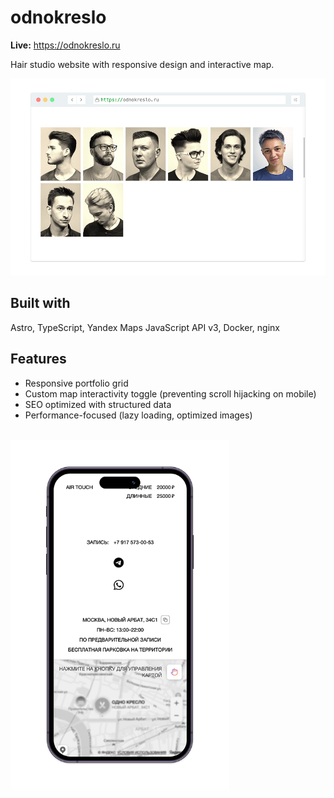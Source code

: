 # odnokreslo

**Live:** https://odnokreslo.ru

Hair studio website with responsive design and interactive map.

<img src="./screenshots/portfolio-grid.png" width="600" alt="Portfolio grid">

## Built with
Astro, TypeScript, Yandex Maps JavaScript API v3, Docker, nginx

## Features
- Responsive portfolio grid
- Custom map interactivity toggle (preventing scroll hijacking on mobile)
- SEO optimized with structured data
- Performance-focused (lazy loading, optimized images)  

<br>
<img src="./screenshots/mobile-view.png" width="350" alt="Mobile view">  
